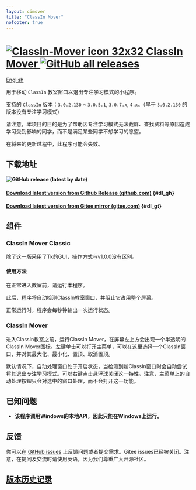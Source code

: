 ```yaml
---
layout: cimover
title: "ClassIn Mover"
nofooter: true
---
```


# [![ClassIn-Mover icon 32x32](../ClassIn_Mover_32.png) ClassIn Mover ![GitHub all releases](https://img.shields.io/github/downloads/CarlGao4/ClassIn-Mover/total?label=%E4%B8%8B%E8%BD%BD%E9%87%8F)](https://carlgao4.github.io/ClassIn-Mover/) 

[English](..)

用于移动 `ClassIn` 教室窗口以退出专注学习模式的小程序。

支持的 `ClassIn` 版本：`3.0.2.130` ~ `3.0.5.1`, `3.0.7.x`, `4.x`。（早于 `3.0.2.130` 的版本没有专注学习模式）

请注意，本项目的目的是为了帮助因专注学习模式无法截屏、查找资料等原因造成学习受到影响的同学，而不是满足某些同学不想学习的愿望。

在将来的更新过程中，此程序可能会失效。

## 下载地址

#### ![GitHub release (latest by date)](https://img.shields.io/github/v/release/CarlGao4/ClassIn-Mover?label=%E6%AD%A3%E5%BC%8F%E7%89%88)

#### [Download latest version from Github Release (github.com)](../download_github.html) {#dl_gh}

#### [Download latest version from Gitee mirror (gitee.com)](../download_gitee.html) {#dl_gt}

## 组件

### ClassIn Mover Classic

除了这一版采用了Tk的GUI，操作方式与v1.0.0没有区别。

#### 使用方法

在正常进入教室前，请运行本程序。

此后，程序将自动检测ClassIn教室窗口，并阻止它占用整个屏幕。

正常运行时，程序会每秒钟输出一次运行状态。

### ClassIn Mover

进入ClassIn教室之前，运行ClassIn Mover，在屏幕左上方会出现一个半透明的ClassIn Mover图标。左键单击可以打开主菜单，可以在这里选择一个ClassIn窗口，并对其最大化、最小化、置顶、取消置顶。

默认情况下，自动处理窗口处于开启状态，当检测到新ClassIn窗口时会自动尝试将其退出专注学习模式。可以右键点击悬浮球关闭这一特性。注意，主菜单上的自动处理按钮只会对选中的窗口处理，而不会打开这一功能。

## 已知问题

-   **该程序调用Windows的本地API，因此只能在Windows上运行。**

## 反馈

你可以在 [GitHub issues](https://github.com/CarlGao4/ClassIn-Mover/issues) 上反馈问题或者提交需求。Gitee issues已经被关闭。注意，在提问及交流时请使用英语，因为我们尊重广大开源社区。

## [版本历史记录](../releases/zh-cn)